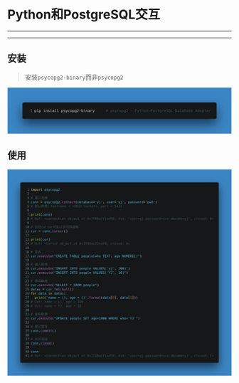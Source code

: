 # Python和PostgreSQL交互

---

---

## 安装

> 安装`psycopg2-binary`而非`psycopg2`

![安装Adapter](./file/pics/pip.png)

## 使用

![Python操作PostgreSQL](./file/pics/do.png)